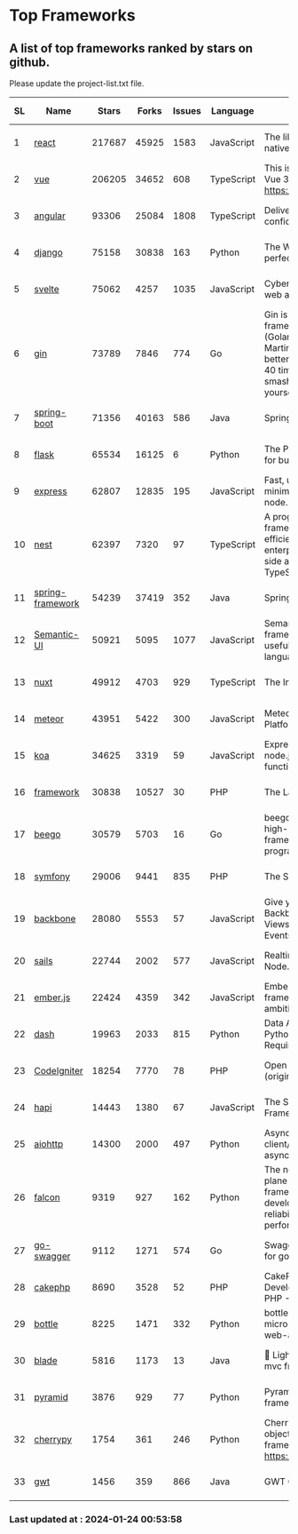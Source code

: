 # Top Frameworks
## A list of top frameworks ranked by stars on github.  
Please update the project-list.txt file.

| SL| Name  | Stars| Forks| Issues | Language | Description | Last Commit |
| --| ------| -----| ---- | ------ | -------- | ----------- | ----------- |
| 1 | [react](https://github.com/facebook/react) | 217687 | 45925 | 1583 | JavaScript | The library for web and native user interfaces. | 2024-01-23 22:33:49 |
| 2 | [vue](https://github.com/vuejs/vue) | 206205 | 34652 | 608 | TypeScript | This is the repo for Vue 2. For Vue 3, go to https://github.com/vuejs/core | 2023-12-31 13:23:55 |
| 3 | [angular](https://github.com/angular/angular) | 93306 | 25084 | 1808 | TypeScript | Deliver web apps with confidence 🚀 | 2024-01-23 17:56:18 |
| 4 | [django](https://github.com/django/django) | 75158 | 30838 | 163 | Python | The Web framework for perfectionists with deadlines. | 2024-01-23 08:47:31 |
| 5 | [svelte](https://github.com/sveltejs/svelte) | 75062 | 4257 | 1035 | JavaScript | Cybernetically enhanced web apps | 2024-01-24 00:40:14 |
| 6 | [gin](https://github.com/gin-gonic/gin) | 73789 | 7846 | 774 | Go | Gin is a HTTP web framework written in Go (Golang). It features a Martini-like API with much better performance -- up to 40 times faster. If you need smashing performance, get yourself some Gin. | 2024-01-19 00:18:57 |
| 7 | [spring-boot](https://github.com/spring-projects/spring-boot) | 71356 | 40163 | 586 | Java | Spring Boot | 2024-01-23 18:47:16 |
| 8 | [flask](https://github.com/pallets/flask) | 65534 | 16125 | 6 | Python | The Python micro framework for building web applications. | 2024-01-18 20:20:56 |
| 9 | [express](https://github.com/expressjs/express) | 62807 | 12835 | 195 | JavaScript | Fast, unopinionated, minimalist web framework for node. | 2023-06-04 15:47:20 |
| 10 | [nest](https://github.com/nestjs/nest) | 62397 | 7320 | 97 | TypeScript | A progressive Node.js framework for building efficient, scalable, and enterprise-grade server-side applications with TypeScript/JavaScript 🚀 | 2024-01-23 14:52:05 |
| 11 | [spring-framework](https://github.com/spring-projects/spring-framework) | 54239 | 37419 | 352 | Java | Spring Framework | 2024-01-23 17:31:31 |
| 12 | [Semantic-UI](https://github.com/Semantic-Org/Semantic-UI) | 50921 | 5095 | 1077 | JavaScript | Semantic is a UI component framework based around useful principles from natural language. | 2023-01-11 17:05:32 |
| 13 | [nuxt](https://github.com/nuxt/nuxt) | 49912 | 4703 | 929 | TypeScript | The Intuitive Vue Framework. | 2024-01-23 17:44:14 |
| 14 | [meteor](https://github.com/meteor/meteor) | 43951 | 5422 | 300 | JavaScript | Meteor, the JavaScript App Platform | 2024-01-22 12:28:23 |
| 15 | [koa](https://github.com/koajs/koa) | 34625 | 3319 | 59 | JavaScript | Expressive middleware for node.js using ES2017 async functions | 2024-01-17 02:02:10 |
| 16 | [framework](https://github.com/laravel/framework) | 30838 | 10527 | 30 | PHP | The Laravel Framework. | 2024-01-23 15:27:29 |
| 17 | [beego](https://github.com/beego/beego) | 30579 | 5703 | 16 | Go | beego is an open-source, high-performance web framework for the Go programming language. | 2023-12-10 15:22:51 |
| 18 | [symfony](https://github.com/symfony/symfony) | 29006 | 9441 | 835 | PHP | The Symfony PHP framework | 2024-01-23 19:26:27 |
| 19 | [backbone](https://github.com/jashkenas/backbone) | 28080 | 5553 | 57 | JavaScript | Give your JS App some Backbone with Models, Views, Collections, and Events | 2024-01-23 21:13:59 |
| 20 | [sails](https://github.com/balderdashy/sails) | 22744 | 2002 | 577 | JavaScript | Realtime MVC Framework for Node.js | 2024-01-18 20:02:23 |
| 21 | [ember.js](https://github.com/emberjs/ember.js) | 22424 | 4359 | 342 | JavaScript | Ember.js - A JavaScript framework for creating ambitious web applications | 2024-01-22 23:52:23 |
| 22 | [dash](https://github.com/plotly/dash) | 19963 | 2033 | 815 | Python | Data Apps & Dashboards for Python. No JavaScript Required. | 2024-01-09 17:54:08 |
| 23 | [CodeIgniter](https://github.com/bcit-ci/CodeIgniter) | 18254 | 7770 | 78 | PHP | Open Source PHP Framework (originally from EllisLab) | 2024-01-14 01:01:26 |
| 24 | [hapi](https://github.com/hapijs/hapi) | 14443 | 1380 | 67 | JavaScript | The Simple, Secure Framework Developers Trust | 2023-09-18 11:40:11 |
| 25 | [aiohttp](https://github.com/aio-libs/aiohttp) | 14300 | 2000 | 497 | Python | Asynchronous HTTP client/server framework for asyncio and Python | 2024-01-21 21:05:39 |
| 26 | [falcon](https://github.com/falconry/falcon) | 9319 | 927 | 162 | Python | The no-magic web data plane API and microservices framework for Python developers, with a focus on reliability, correctness, and performance at scale. | 2024-01-16 08:13:02 |
| 27 | [go-swagger](https://github.com/go-swagger/go-swagger) | 9112 | 1271 | 574 | Go | Swagger 2.0 implementation for go | 2024-01-22 07:52:05 |
| 28 | [cakephp](https://github.com/cakephp/cakephp) | 8690 | 3528 | 52 | PHP | CakePHP: The Rapid Development Framework for PHP - Official Repository | 2024-01-23 06:18:30 |
| 29 | [bottle](https://github.com/bottlepy/bottle) | 8225 | 1471 | 332 | Python | bottle.py is a fast and simple micro-framework for python web-applications. | 2024-01-03 22:31:48 |
| 30 | [blade](https://github.com/lets-blade/blade) | 5816 | 1173 | 13 | Java | :rocket: Lightning fast and elegant mvc framework for Java8 | 2023-06-16 05:18:49 |
| 31 | [pyramid](https://github.com/Pylons/pyramid) | 3876 | 929 | 77 | Python | Pyramid - A Python web framework | 2023-09-14 21:55:43 |
| 32 | [cherrypy](https://github.com/cherrypy/cherrypy) | 1754 | 361 | 246 | Python | CherryPy is a pythonic, object-oriented HTTP framework.      https://cherrypy.dev | 2024-01-05 18:28:32 |
| 33 | [gwt](https://github.com/gwtproject/gwt) | 1456 | 359 | 866 | Java | GWT Open Source Project | 2024-01-15 19:20:51 |

### Last updated at : 2024-01-24 00:53:58
